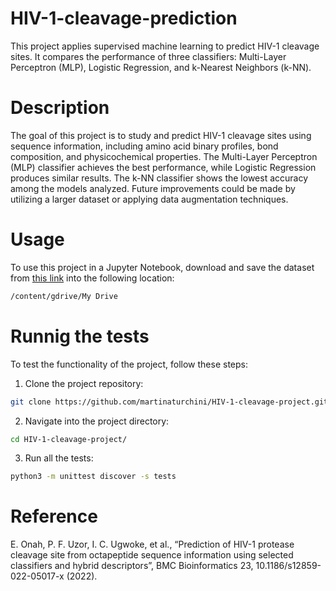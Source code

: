 # HIV-1-cleavage-prediction
This project applies supervised machine learning to predict HIV-1 cleavage sites. It compares the performance of three classifiers: Multi-Layer Perceptron (MLP), Logistic Regression, and k-Nearest Neighbors (k-NN).

# Description
The goal of this project is to study and predict HIV-1 cleavage sites using sequence information, including amino acid binary profiles, bond composition, and physicochemical properties. The Multi-Layer Perceptron (MLP) classifier achieves the best performance, while Logistic Regression produces similar results. The k-NN classifier shows the lowest accuracy among the models analyzed. Future improvements could be made by utilizing a larger dataset or applying data augmentation techniques.

# Usage
To use this project in a Jupyter Notebook, download and save the dataset from [this link](https://github.com/martinaturchini/HIV-1-cleavege-/blob/main/12859_2022_5017_MOESM2_ESM.xlsx) into the following location:
```bash
/content/gdrive/My Drive
```

# Runnig the tests
To test the functionality of the project, follow these steps:
1. Clone the project repository:
```bash
git clone https://github.com/martinaturchini/HIV-1-cleavage-project.git
```
2. Navigate into the project directory:
```bash
cd HIV-1-cleavage-project/
```
3. Run all the tests:
```bash
python3 -m unittest discover -s tests
```

# Reference
E. Onah, P. F. Uzor, I. C. Ugwoke, et al., “Prediction of HIV-1 protease cleavage site from octapeptide sequence information using selected classifiers and hybrid descriptors”, BMC Bioinformatics 23, 10.1186/s12859-022-05017-x (2022).
